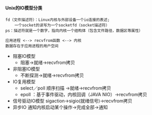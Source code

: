#### Unix的IO模型分类
    fd（文件描述符）：Linux内核与外部设备一个io连接的表述;
        一个socket的读写为一个socketfd（socket描述符）
    ps：描述符就是一个数字，指向内核一个结构体（包含文件路径，数据区等属性）
    
    应用进程 <--> recvfrom函数 <--> 内核
    数据存在于应用进程的用户空间
    
 * 阻塞IO模型
    * 阻塞->就绪->recvfrom拷贝
 * 非阻塞IO模型
    * 不断探测->就绪->recvfrom拷贝
 * IO复用模型
    * select／poll 顺序扫描 ->就绪->recvfrom拷贝
    * epoll ：基于事件驱动，内核回调（JAVA NIO）->recvfrom拷贝
 * 信号驱动IO模型
    sigaction->sigio(就绪信号)->recvfrom拷贝
 * 异步IO
    通知内核启动某个操作->完成全部->通知
 


